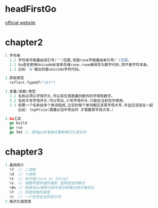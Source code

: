 # headFirstGo

[official website](https://headfirstgo.com/)



# chapter2
```go
1.字符串
  1.1 字符串字面量由双引号("")包围,但是rune字面量由单引号(')包围。
  1.2 Go语言使用Unicode标准来存储rune,rune被保存为数字代码,而不是字符本身。
  1.3 比如 'A'输出的是unicode字符代码。

2.获取类型
  reflect.TypeOf("str")

3.变量/函数/类型
  3.1 名称必须以字母开头,可以有任意数量的额外的字母和数字。
  3.2 名称大写字母开头:可以导出,小写字母开头:只能在当前包中使用。
  3.3 如果一个名称由多个单词组成,之后的每个单词都应该首字母大写,并且应该连在一起
      比如: topPrice(需要从包中导出时 才需要首字母大写。)

4.Go工具
  go build
  go run
  go fmt // 使用go标准格式重新格式化源文件
```

# chapter3
```go
1.基础简介
  %f  // 二进制
  %d  // 十进制
  %t  // 布尔值(ture or false)
  %v  // 根据所提供值的类型 选择适当的格式
  %#v // 按其在Go程序代码中显示的格式进行格式化
  %T  // 所提供值的类型
  %%  // 一个完完全全的百分号
2.格式化值宽度
```
